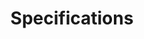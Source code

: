 ---
title: Specifications
headline: Specifications
detail: Spluxr has some of the finest specifications of any tool in the kind of class of which Spluxr is a member
id: specifications
backgroundImage: images/image2.jpg
---
